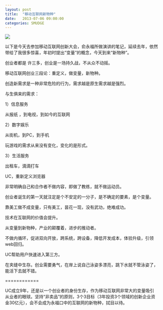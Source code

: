 ```yaml
---
layout: post
title:  "移动互联网新物种"
date:   2013-07-06 09:00:00
categories: SMUDGE
---
```


<img src="http://binnng.coding.io/assets/images/yuyongfu.jpg" />

以下是今天去参加移动互联网创新大会，俞永福所做演讲的笔记，延续去年，依然带给了我很多惊喜，年初时提出“变量”的概念，今天到来“新物种”。



创业者都是 许三多，创业是一场持久战，不从众不动摇。

移动互联网创业三段论：重定义，做变量，新物种。

创造新需求是一种非常危险的行为，需求越是原生需求越是强烈。



与生俱来的需求：

1）信息服务

从报纸 ，到电视，到如今的互联网

2）数字娱乐

从街机，到PC，到手机

玩游戏的需求从来没有变化，变化的是形式。

3）生活服务

出租车，滴滴打车





UC，重新定义浏览器

非常明确自己和合作者不做内容，即做了教练，就不做运动员。



创业者诞生的第一天就注定是个不安定的一分子，是不确定的要素，是个变量。

靠美工做不成变量，只有美工，昙花一现，没有武功，绝难成功。

技术在互联网的价值会提升。



从变量到新物种，产业的颠覆着，进步的推动者。



不做内循环，促进双向开放，跨系统，跨设备，降低开发成本，体验升级，引领web回归。

UC帮助用户快速进入第三方。



在夹缝中生存。创业需要勇气，在岸上说自己泳姿多漂亮，跳下水就不管泳姿了，能活下去就不错。



============



UC成立9年，还是以一个创业者的身份生存，作为移动互联网非常大的变量吸引从业者的眼球。坚持“非卖品”的原则，3个3目标（3年投资3个领域的创新企业资金30亿元），会不会成为永福口中的互联网的新物种，拭目以待。